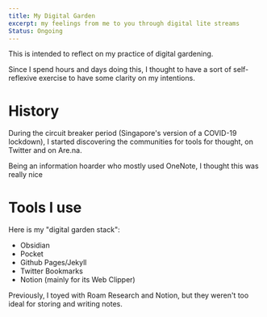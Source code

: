 ```yaml
---
title: My Digital Garden
excerpt: my feelings from me to you through digital lite streams
Status: Ongoing
---
```


This is intended to reflect on my practice of digital gardening.

Since I spend hours and days doing this, I thought to have a sort of self-reflexive exercise to have some clarity on my intentions. 

# History
During the circuit breaker period (Singapore's version of a COVID-19 lockdown), I started discovering the communities for tools for thought, on Twitter and on Are.na. 

Being an information hoarder who mostly used OneNote, I thought this was really nice


# Tools I use

Here is my "digital garden stack": 

- Obsidian
- Pocket
- Github Pages/Jekyll
- Twitter Bookmarks
- Notion (mainly for its Web Clipper)


Previously, I toyed with Roam Research and Notion, but they weren't too ideal for storing and writing notes. 
